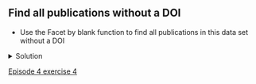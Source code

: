 ## Find all publications without a DOI

- Use the Facet by blank function to find all publications in this data set without a DOI

<details>
  <summary>
    Solution
  </summary>

  <ol>
    <li>On the DOI column drop down and select Facets > Customized facets > Facet by blank</li>
    <li>True means that it is blank, so you can:
      <ul>
        <li>Select include on True in the facet to filter the list of publications to only those that don’t have a DOI</li>
      </ul>
    </li>
  </ol>
  
  </details>

[Episode 4 exercise 4](episode4_ex4.md)
